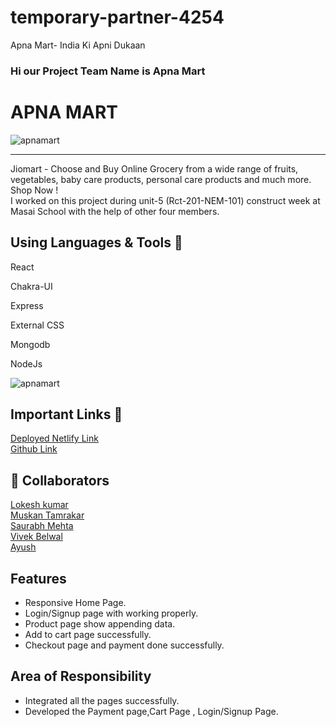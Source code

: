 # temporary-partner-4254
Apna Mart- India Ki Apni Dukaan
### Hi our Project Team Name is Apna Mart

# APNA MART
<img src="https://www.jiomart.com/images/cms/aw_rbslider/slides/1667281294_bLOCK_BUSTER_dEALS_1_Desktop.jpg" alt="apnamart" />
<hr>
 Jiomart - Choose and Buy Online Grocery from a wide range of fruits, vegetables, baby care products, personal care products and much more. Shop Now !
<br>
I worked on this project during unit-5 (Rct-201-NEM-101) construct week at Masai School with the help of other four members.

## Using Languages & Tools 🧰
React

Chakra-UI

Express

External CSS

Mongodb

NodeJs

<img src="https://user-images.githubusercontent.com/101393657/208374550-2ff411d9-dbbc-4e4c-b3e6-d16dffd9c9e1.png" alt="apnamart" />

## Important Links 🔗 
<a href="https://fascinating-gnome-6dd32e.netlify.app/">Deployed Netlify Link</a>
<br>
<a href="https://github.com/Lokesh777/temporary-partner-4254">Github Link</a>


## 👯 Collaborators
<a href="https://github.com/gitsid1611">Lokesh kumar</a><br>
<a href="https://github.com/Muskantamrakar">Muskan Tamrakar</a><br>
<a href="https://github.com/saurabhsinghmehta">Saurabh Mehta</a><br>
<a href="https://github.com/VivBelwal">Vivek Belwal</a><br>
<a href="https://github.com/PratapAyush">Ayush</a><br>




## Features
- Responsive Home Page.
- Login/Signup page with working properly.
- Product page show appending data.
- Add to cart page successfully.
- Checkout page  and payment done successfully. 

## Area of Responsibility

- Integrated all the pages successfully.
- Developed the Payment page,Cart Page , Login/Signup Page.
